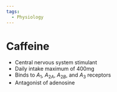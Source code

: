 ```yaml
---
tags:
  - Physiology
---
```


# Caffeine

- Central nervous system stimulant
- Daily intake maximum of 400mg
- Binds to $A_1$, $A_{2A}$, $A_{2B}$, and $A_{3}$ receptors
- Antagonist of adenosine
